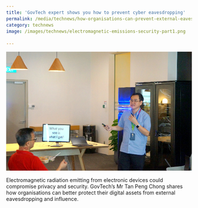 ```yaml
---
title: 'GovTech expert shows you how to prevent cyber eavesdropping'
permalink: /media/technews/how-organisations-can-prevent-external-eavesdropping-influence-through-electromagnetic-emissions
category: technews
image: /images/technews/electromagnetic-emissions-security-part1.png

---
```



![Peng Chong from GovTech](/images/technews/electromagnetic-emissions-security-part1.png)

Electromagnetic radiation emitting from electronic devices could compromise privacy and security. GovTech’s Mr Tan Peng Chong shares how organisations can better protect their digital assets from external eavesdropping and influence. 
